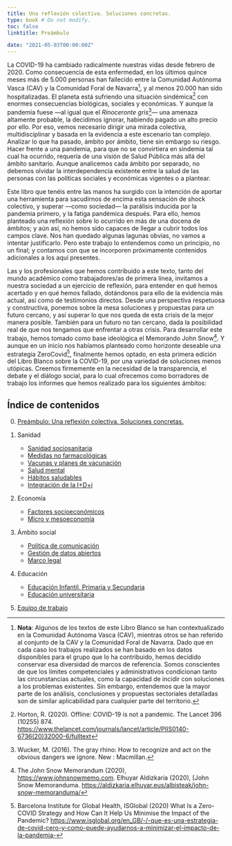 ```yaml
---
title: Una reflexión colectiva. Soluciones concretas. 
type: book # Do not modify.
toc: false
linktitle: Preámbulo

date: "2021-05-03T00:00:00Z"
---
```


La COVID-19 ha cambiado radicalmente nuestras vidas desde febrero de 2020. Como consecuencia de esta enfermedad, en los últimos quince meses más de 5.000 personas han fallecido entre la Comunidad Autónoma Vasca (CAV) y la Comunidad Foral de Navarra[^1], y al menos 20.000 han sido hospitalizadas. El planeta está sufriendo una situación sindémica[^2] con enormes consecuencias biológicas, sociales y económicas. Y aunque la pandemia fuese —al igual que el _Rinoceronte gris_[^3]— una amenaza altamente probable, la decidimos ignorar, habiendo pagado un alto precio por ello. Por eso, vemos necesario dirigir una mirada colectiva, multidisciplinar y basada en la evidencia a este escenario tan complejo. Analizar lo que ha pasado, ámbito por ámbito, tiene sin embargo su riesgo. Hacer frente a una pandemia, para que no se convirtiera en sindemia tal cual ha ocurrido, requería de una visión de Salud Pública más allá del ámbito sanitario. Aunque analicemos cada ámbito por separado, no debemos olvidar la interdependencia existente entre la salud de las personas con las políticas sociales y económicas vigentes o a plantear.

Este libro que tenéis entre las manos ha surgido con la intención de aportar una herramienta para sacudirnos de encima esta sensación de shock colectivo, y superar —como sociedad— la parálisis inducida por la pandemia primero, y la fatiga pandémica después. Para ello, hemos planteado una reflexión sobre lo ocurrido en más de una docena de ámbitos; y aún así, no hemos sido capaces de llegar a cubrir todos los campos clave. Nos han quedado algunas lagunas obvias, no vamos a intentar justificarlo. Pero este trabajo lo entendemos como un principio, no un final; y contamos con que se incorporen próximamente contenidos adicionales a los aquí presentes. 

Las y los profesionales que hemos contribuido a este texto, tanto del mundo académico como trabajadores/as de primera línea, invitamos a nuestra sociedad a un ejercicio de reflexión, para entender en qué hemos acertado y en qué hemos fallado, dotándonos para ello de la evidencia más actual, así como de testimonios directos. Desde una perspectiva respetuosa y constructiva, ponemos sobre la mesa soluciones y propuestas para un futuro cercano, y así superar lo que nos queda de esta crisis de la mejor manera posible. También para un futuro no tan cercano, dada la posibilidad real de que nos tengamos que enfrentar a otras crisis. Para desarrollar este trabajo, hemos tomado como base ideológica el Memorando John Snow[^4]. Y aunque en un inicio nos habíamos planteado como horizonte deseable una estrategia ZeroCovid[^5], finalmente hemos optado, en esta primera edición del Libro Blanco sobre la COVID-19, por una variedad de soluciones menos utópicas. Creemos firmemente en la necesidad de la transparencia, el debate y el diálogo social, para lo cual ofrecemos como borradores de trabajo los informes que hemos realizado para los siguientes ámbitos:


## Índice de contenidos

0. [Preámbulo: Una reflexión colectiva. Soluciones concretas.](https://covid19liburuzuria.eus/es/lib/)

1. Sanidad
    - [Sanidad sociosanitaria](sanidad)
    - [Medidas no farmacológicas](medidas-no-farmacologicas) 
    - [Vacunas y planes de vacunación](vacunas)
    - [Salud mental](salud-mental)
    - [Hábitos saludables](habitos-saludables)
    - [Integración de la I+D+i](investigacion)
2. Economía
    - [Factores socioeconómicos](socioeconomia)
    - [Micro y mesoeconomía](micro-mesoeconomia)
3. Ámbito social
    - [Política de comunicación](comunicacion)
    - [Gestión de datos abiertos](datos-abiertos)
    - [Marco legal](legal)
4. Educación 
    - [Educación Infantil, Primaria y Secundaria](educacion-infantil-primaria-secundaria)
    - [Educación universitaria](educacion-universitaria)
    
5. [Equipo de trabajo](https://covid19liburuzuria.eus/es/people/)

[^1]: **Nota**: Algunos de los textos de este Libro Blanco se han contextualizado en la Comunidad Autónoma Vasca (CAV), mientras otros se han referido al conjunto de la CAV y la Comunidad Foral de Navarra. Dado que en cada caso los trabajos realizados se han basado en los datos disponibles para el grupo que lo ha contribuido, hemos decidido conservar esa diversidad de marcos de referencia.  Somos conscientes de que los límites competenciales y administrativos condicionan tanto las circunstancias actuales, como la capacidad de incidir con soluciones a los problemas existentes.  Sin embargo, entendemos que la mayor parte de los análisis, conclusiones y propuestas sectoriales detalladas son de similar aplicabilidad para cualquier parte del territorio.

[^2]: Horton, R. (2020). Offline: COVID-19 is not a pandemic. The Lancet 396 (10255) 874. https://www.thelancet.com/journals/lancet/article/PIIS0140-6736(20)32000-6/fulltext

[^3]: Wucker, M. (2016). The gray rhino: How to recognize and act on the obvious dangers we ignore. New : Macmillan. 

[^4]: The John Snow Memorandum (2020), https://www.johnsnowmemo.com. Elhuyar Aldizkaria (2020), [John Snow Memoranduma. https://aldizkaria.elhuyar.eus/albisteak/john-snow-memoranduma/

[^5]: Barcelona Institute for Global Health, ISGlobal (2020) What Is a Zero-COVID Strategy and How Can It Help Us Minimise the Impact of the Pandemic? 
https://www.isglobal.org/en_GB/-/-que-es-una-estrategia-de-covid-cero-y-como-puede-ayudarnos-a-minimizar-el-impacto-de-la-pandemia-

